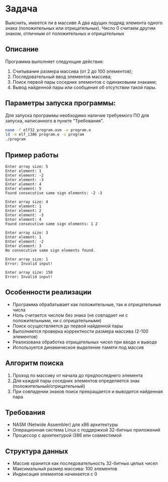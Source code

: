 # Задача
Выяснить, имеется ли в массиве A два идущих подряд элемента одного знака (положительных или отрицательных). Число 0 считаем другим знаком, отличным от положительных и отрицательных

## Описание
Программа выполняет следующие действия:

1) Считывание размера массива (от 2 до 100 элементов);
2) Последовательный ввод элементов массива;
3) Поиск первой пары соседних элементов с одинаковыми знаками;
4) Вывод найденной пары или сообщения об отсутствии такой пары.

## Параметры запуска программы:
Для запуска программы необходимо наличие требуемого ПО для запуска, написанного в пункте "Требования".

```bash
nasm -f elf32 program.asm -o program.o
ld -m elf_i386 program.o -o program
./program
```

## Пример работы
```
Enter array size: 5
Enter element: 1
Enter element: -2
Enter element: -3
Enter element: 4
Enter element: 5
Found consecutive same sign elements: -2 -3
```

```
Enter array size: 4
Enter element: 1
Enter element: 2
Enter element: -3
Enter element: 4
Found consecutive same sign elements: 1 2
```

```
Enter array size: 3
Enter element: 1
Enter element: -2
Enter element: 3
No consecutive same sign elements found.
```

```
Enter array size: 1
Error: Invalid input!
```

```
Enter array size: 150
Error: Invalid input!
```

## Особенности реализации
- Программа обрабатывает как положительные, так и отрицательные числа
- Ноль считается числом без знака (не совпадает ни с положительными, ни с отрицательными)
- Поиск осуществляется до первой найденной пары
- Выполняется проверка корректности размера массива (2-100 элементов)
- Реализована обработка отрицательных чисел при вводе и выводе
- Используется динамическое выделение памяти под массив

## Алгоритм поиска
1. Проход по массиву от начала до предпоследнего элемента
2. Для каждой пары соседних элементов определяется знак (положительный/отрицательный)
3. При совпадении знаков поиск прекращается и выводится найденная пара

## Требования
- NASM (Netwide Assembler) для x86 архитектуры
- Операционная система Linux с поддержкой 32-битных приложений
- Процессор с архитектурой i386 или совместимой

## Структура данных
- Массив хранится как последовательность 32-битных целых чисел
- Максимальный размер массива: 100 элементов
- Индексация элементов начинается с 0